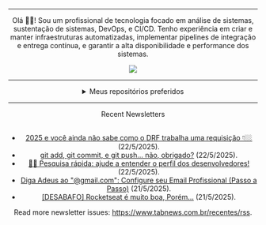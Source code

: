 <div align="center">
<hr>
<p>Olá 👋🏾! Sou um profissional de tecnologia focado em análise de sistemas, sustentação de sistemas, DevOps, e CI/CD. Tenho experiência em criar e manter infraestruturas automatizadas, implementar pipelines de integração e entrega contínua, e garantir a alta disponibilidade e performance dos sistemas.</p>
  <img src="https://media.giphy.com/media/yAGIvCiwPJn5C/giphy.gif">
<hr>
  <details>
  <summary>Meus repositórios preferidos</summary>
  <br />
  Alguns dos meus melhores repositórios:
  <br />
<br />
  <ul><li><a href=https://github.com/commitgeist/aluratube target="_blank" rel="noopener noreferrer">commitgeist/aluratube</a> (<b>0</b> ✨ and <b>0</b> 🍴): Aluratube - Desenvolvido durante a imersão React da Alura no final de 2022</li><li><a href=https://github.com/commitgeist/nlw-ia target="_blank" rel="noopener noreferrer">commitgeist/nlw-ia</a> (<b>0</b> ✨ and <b>0</b> 🍴): Projeto desenvolvido durante a NLW IA - Usando a API da OPENAI</li><li><a href=https://github.com/commitgeist/nlw-journey-ia target="_blank" rel="noopener noreferrer">commitgeist/nlw-journey-ia</a> (<b>0</b> ✨ and <b>0</b> 🍴): NLW IA - Agent de viagens usando python + langchain + GPT</li>
<li>More coming soon :).</li>
</ul>
  </details>
  <hr/>
    <summary>Recent Newsletters</summary>
  <br />
  <ul>
    <li><a href=https://www.tabnews.com.br/Craverath/2025-e-voce-ainda-nao-sabe-como-o-drf-trabalha-uma-requisicao target="_blank" rel="noopener noreferrer">2025 e você ainda não sabe como o DRF trabalha uma requisição 👇🏼</a> (22/5/2025).</li><li><a href=https://www.tabnews.com.br/fern/git-add-git-commit-e-git-push-nao-obrigado target="_blank" rel="noopener noreferrer">git add, git commit, e git push... não, obrigado?</a> (22/5/2025).</li><li><a href=https://www.tabnews.com.br/Calusops/pesquisa-rapida-ajude-a-entender-o-perfil-dos-desenvolvedores target="_blank" rel="noopener noreferrer">🧑‍💻 Pesquisa rápida: ajude a entender o perfil dos desenvolvedores!</a> (22/5/2025).</li><li><a href=https://www.tabnews.com.br/thlmenezes/diga-adeus-ao-gmail-com-configure-seu-email-profissional-passo-a-passo target="_blank" rel="noopener noreferrer">Diga Adeus ao "@gmail.com": Configure seu Email Profissional (Passo a Passo)</a> (21/5/2025).</li><li><a href=https://www.tabnews.com.br/ForseeR/desabafo-rocketseat-e-muito-boa-porem target="_blank" rel="noopener noreferrer">[DESABAFO] Rocketseat é muito boa, Porém...</a> (21/5/2025).</li>
  </ul>
<p>Read more newsletter issues: <a href="https://www.tabnews.com.br/recentes/rss">https://www.tabnews.com.br/recentes/rss</a>.</p>
  </details>
